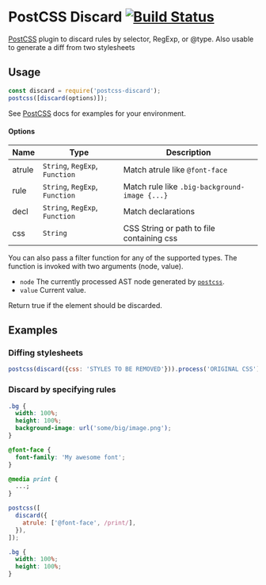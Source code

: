 # PostCSS Discard [![Build Status][ci-img]][ci]

[PostCSS] plugin to discard rules by selector, RegExp, or @type. Also usable to generate a diff from two stylesheets

[postcss]: https://github.com/postcss/postcss
[ci-img]: https://github.com/bezoerb/postcss-discard/workflows/Tests/badge.svg
[ci]: https://github.com/bezoerb/postcss-discard/actions?workflow=Tests

## Usage

```js
const discard = require('postcss-discard');
postcss([discard(options)]);
```

See [PostCSS] docs for examples for your environment.

#### Options

| Name   | Type                           | Description                                   |
| ------ | ------------------------------ | --------------------------------------------- |
| atrule | `String`, `RegExp`, `Function` | Match atrule like `@font-face`                |
| rule   | `String`, `RegExp`, `Function` | Match rule like `.big-background-image {...}` |
| decl   | `String`, `RegExp`, `Function` | Match declarations                            |
| css    | `String`                       | CSS String or path to file containing css     |

You can also pass a filter function for any of the supported types.
The function is invoked with two arguments (node, value).

- `node` The currently processed AST node generated by [`postcss`](http://api.postcss.org/).
- `value` Current value.

Return true if the element should be discarded.

## Examples

### Diffing stylesheets

```js
postcss(discard({css: 'STYLES TO BE REMOVED'})).process('ORIGINAL CSS').css;
```

### Discard by specifying rules

```css
.bg {
  width: 100%;
  height: 100%;
  background-image: url('some/big/image.png');
}

@font-face {
  font-family: 'My awesome font';
}

@media print {
  ...;
}
```

```js
postcss([
  discard({
    atrule: ['@font-face', /print/],
  }),
]);
```

```css
.bg {
  width: 100%;
  height: 100%;
}
```

